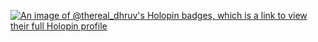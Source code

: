 [![An image of @thereal_dhruv's Holopin badges, which is a link to view their full Holopin profile](https://holopin.me/thereal_dhruv)](https://holopin.io/@thereal_dhruv)

